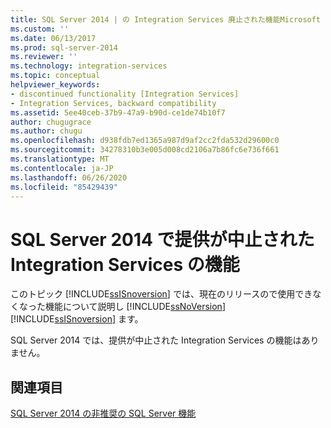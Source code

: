 ```yaml
---
title: SQL Server 2014 | の Integration Services 廃止された機能Microsoft Docs
ms.custom: ''
ms.date: 06/13/2017
ms.prod: sql-server-2014
ms.reviewer: ''
ms.technology: integration-services
ms.topic: conceptual
helpviewer_keywords:
- discontinued functionality [Integration Services]
- Integration Services, backward compatibility
ms.assetid: 5ee40ceb-37b9-47a9-b90d-ce1de74b10f7
author: chugugrace
ms.author: chugu
ms.openlocfilehash: d938fdb7ed1365a987d9af2cc2fda532d29600c0
ms.sourcegitcommit: 34278310b3e005d008cd2106a7b86fc6e736f661
ms.translationtype: MT
ms.contentlocale: ja-JP
ms.lasthandoff: 06/26/2020
ms.locfileid: "85429439"
---
```

# <a name="discontinued-integration-services-functionality-in-sql-server-2014"></a>SQL Server 2014 で提供が中止された Integration Services の機能
  このトピック [!INCLUDE[ssISnoversion](../includes/ssisnoversion-md.md)] では、現在のリリースので使用できなくなった機能について説明し [!INCLUDE[ssNoVersion](../includes/ssnoversion-md.md)] [!INCLUDE[ssISnoversion](../includes/ssisnoversion-md.md)] ます。  
  
 SQL Server 2014 では、提供が中止された Integration Services の機能はありません。  
  
## <a name="see-also"></a>関連項目  
 [SQL Server 2014 の非推奨の SQL Server 機能](../../2014/getting-started/deprecated-sql-server-features-in-sql-server-2014.md)  
  
  
